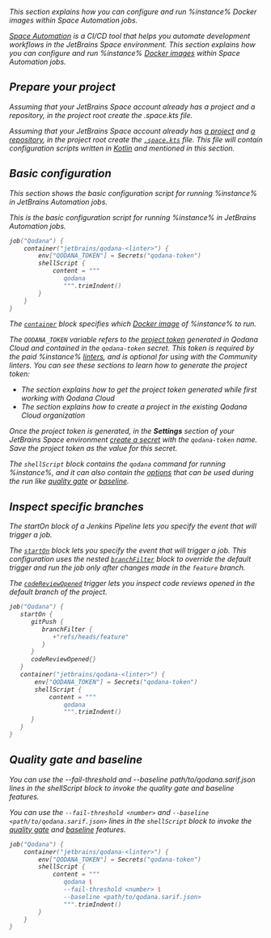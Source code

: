 [//]: # (title: Space Automation)

<var name="Space-cr-project" value="https://www.jetbrains.com/help/space/create-a-project.html"/>
<var name="Space-repo" value="https://www.jetbrains.com/help/space/repositories.html"/>
<var name="Space-config" value="https://www.jetbrains.com/help/space/automation-getting-started.html"/>
<var name="Space-secret" value="https://www.jetbrains.com/help/space/secrets-and-parameters.html#creating-secrets-and-parameters"/>
<var name="Space-starton" value="https://www.jetbrains.com/help/space/run-a-job-on-event-trigger.html#set-job-triggers"/>
<var name="Space-filter" value="https://www.jetbrains.com/help/space/run-a-job-on-event-trigger.html#filter-by-branch"/>
<var name="Space-creview" value="https://www.jetbrains.com/help/space/automation-dsl.html#codereviewopened"/>

<link-summary>This section explains how you can configure and run %instance% Docker images within Space Automation jobs.</link-summary>

[Space Automation](https://www.jetbrains.com/help/space/automation-concepts.html) is a CI/CD tool that helps you automate 
development workflows in the JetBrains Space environment. This section explains how you can configure and run %instance% 
[Docker images](docker-images.md) within Space Automation jobs.

## Prepare your project

<link-summary>Assuming that your JetBrains Space account already has a project and a repository, in the project root 
create the .space.kts file.</link-summary>

Assuming that your JetBrains Space account already has [a project](%Space-cr-project%) and 
[a repository](%Space-repo%), in the project root create the [`.space.kts`](%Space-config%) file. This 
file will contain configuration scripts written in [Kotlin](https://kotlinlang.org/) and mentioned in this section.

## Basic configuration

<link-summary>This section shows the basic configuration script for running %instance% in JetBrains Automation jobs.</link-summary>

This is the basic configuration script for running %instance% in JetBrains Automation jobs. 

```kotlin
job("Qodana") {
    container("jetbrains/qodana-<linter>") {
        env["QODANA_TOKEN"] = Secrets("qodana-token")
        shellScript {
            content = """
               qodana
               """.trimIndent()
        }
    }
}
```

The [`container`](https://www.jetbrains.com/help/space/run-a-step-in-a-container.html) block specifies which 
[Docker image](docker-images.md) of %instance% to run.  

The `QODANA_TOKEN` variable refers to the [project token](project-token.md) generated in Qodana Cloud and contained in 
the `qodana-token` secret. This token is required by the paid %instance% [linters](pricing.md#pricing-linters-licenses), 
and is optional for using with the Community linters. You can see these sections to learn how to generate the project token:

* The [](cloud-onboarding.md) section explains how to get the project token generated while first working with Qodana Cloud
* The [](cloud-projects.topic#cloud-manage-projects) section explains how to create a project in the existing Qodana Cloud organization

Once the project token is generated, in the **Settings** section of your JetBrains Space environment 
[create a secret](%Space-secret%) with the `qodana-token` name. Save the project token as the value for this secret.

The `shellScript` block contains the `qodana` command for running %instance%, and it can also contain the 
[options](docker-image-configuration.topic) that can be used during the run like [quality gate](quality-gate.topic) or 
[baseline](baseline.topic).

## Inspect specific branches

<link-summary>The startOn block of a Jenkins Pipeline lets you specify the event that will trigger a job.</link-summary>

The [`startOn`](%Space-starton%) block lets you specify the event that will trigger a job. This configuration 
uses the nested [`branchFilter`](%Space-filter%) block to override the default trigger and run the job only
after changes made in the `feature` branch. 

The [`codeReviewOpened`](%Space-creview%) trigger lets you inspect code reviews opened in the default branch of 
the project.

```kotlin
job("Qodana") {
   startOn {
      gitPush {
         branchFilter {
            +"refs/heads/feature"
         }
      }
      codeReviewOpened{}
   }
   container("jetbrains/qodana-<linter>") {
       env["QODANA_TOKEN"] = Secrets("qodana-token")
       shellScript {
           content = """
               qodana
               """.trimIndent()
      }
   }
}
```

## Quality gate and baseline

<link-summary>You can use the --fail-threshold and --baseline path/to/qodana.sarif.json lines in the shellScript 
block to invoke the quality gate and baseline features.</link-summary>

You can use the `--fail-threshold <number>` and `--baseline <path/to/qodana.sarif.json>` lines in the `shellScript` 
block to invoke the [quality gate](quality-gate.topic) and [baseline](baseline.topic) features.

```kotlin
job("Qodana") {
    container("jetbrains/qodana-<linter>") {
        env["QODANA_TOKEN"] = Secrets("qodana-token")
        shellScript {
            content = """
               qodana \
               --fail-threshold <number> \ 
               --baseline <path/to/qodana.sarif.json>
               """.trimIndent()
        }
    }
}
```
